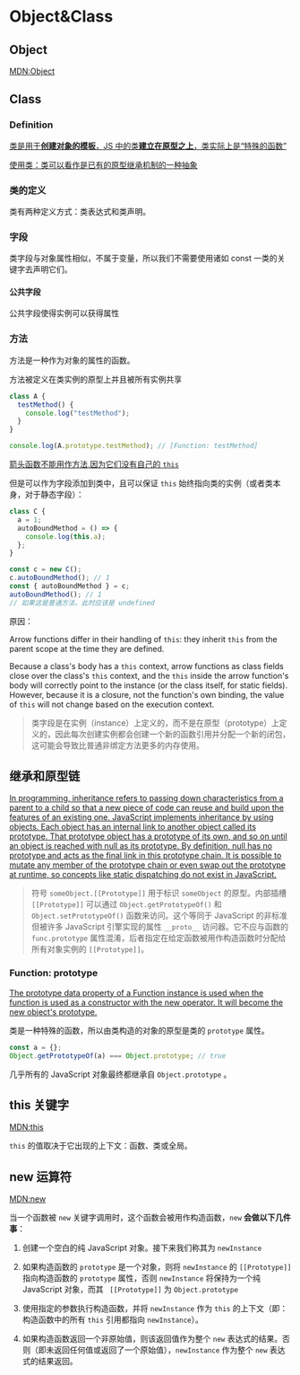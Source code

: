 # Object&Class

## Object

[MDN:Object](https://developer.mozilla.org/en-US/docs/Web/JavaScript/Reference/Global_Objects/Object)

## Class

### Definition

[类是用于**创建对象的模板**，JS 中的类**建立在原型之上**，类实际上是“特殊的函数”](https://developer.mozilla.org/zh-CN/docs/Web/JavaScript/Reference/Classes)

[使用类：类可以看作是已有的原型继承机制的一种抽象](https://developer.mozilla.org/zh-CN/docs/Web/JavaScript/Guide/Using_classes)

### 类的定义

类有两种定义方式：类表达式和类声明。

### 字段

类字段与对象属性相似，不属于变量，所以我们不需要使用诸如 const 一类的关键字去声明它们。

#### 公共字段

公共字段使得实例可以获得属性

### 方法

方法是一种作为对象的属性的函数。

方法被定义在类实例的原型上并且被所有实例共享

```js
class A {
  testMethod() {
    console.log("testMethod");
  }
}

console.log(A.prototype.testMethod); // [Function: testMethod]
```

[箭头函数不能用作方法,因为它们没有自己的 `this`](https://developer.mozilla.org/zh-CN/docs/Web/JavaScript/Reference/Functions/Arrow_functions#%E4%B8%8D%E8%83%BD%E7%94%A8%E4%BD%9C%E6%96%B9%E6%B3%95)

但是可以作为字段添加到类中，且可以保证 `this` 始终指向类的实例（或者类本身，对于静态字段）：

```js
class C {
  a = 1;
  autoBoundMethod = () => {
    console.log(this.a);
  };
}

const c = new C();
c.autoBoundMethod(); // 1
const { autoBoundMethod } = c;
autoBoundMethod(); // 1
// 如果这是普通方法，此时应该是 undefined
```

原因：

Arrow functions differ in their handling of `this`: they inherit `this` from the parent scope at the time they are defined.

Because a class's body has a `this` context, arrow functions as class fields close over the class's `this` context, and the `this` inside the arrow function's body will correctly point to the instance (or the class itself, for static fields). However, because it is a closure, not the function's own binding, the value of `this` will not change based on the execution context.

> 类字段是在实例（instance）上定义的，而不是在原型（prototype）上定义的，因此每次创建实例都会创建一个新的函数引用并分配一个新的闭包，这可能会导致比普通非绑定方法更多的内存使用。

## 继承和原型链

[In programming, inheritance refers to passing down characteristics from a parent to a child so that a new piece of code can reuse and build upon the features of an existing one. JavaScript implements inheritance by using objects. Each object has an internal link to another object called its prototype. That prototype object has a prototype of its own, and so on until an object is reached with null as its prototype. By definition, null has no prototype and acts as the final link in this prototype chain. It is possible to mutate any member of the prototype chain or even swap out the prototype at runtime, so concepts like static dispatching do not exist in JavaScript.](https://developer.mozilla.org/en-US/docs/Web/JavaScript/Inheritance_and_the_prototype_chain)

> 符号 `someObject.[[Prototype]]` 用于标识 `someObject` 的原型。内部插槽 `[[Prototype]]` 可以通过 `Object.getPrototypeOf()` 和 `Object.setPrototypeOf()` 函数来访问。这个等同于 JavaScript 的非标准但被许多 JavaScript 引擎实现的属性 `__proto__` 访问器。它不应与函数的 `func.prototype` 属性混淆，后者指定在给定函数被用作构造函数时分配给所有对象实例的 `[[Prototype]]`。

### Function: prototype

[The prototype data property of a Function instance is used when the function is used as a constructor with the new operator. It will become the new object's prototype.](https://developer.mozilla.org/en-US/docs/Web/JavaScript/Reference/Global_Objects/Function/prototype)

类是一种特殊的函数，所以由类构造的对象的原型是类的 `prototype` 属性。

```js
const a = {};
Object.getPrototypeOf(a) === Object.prototype; // true
```

几乎所有的 JavaScript 对象最终都继承自 `Object.prototype` 。

## this 关键字

[MDN:this](https://developer.mozilla.org/zh-CN/docs/Web/JavaScript/Reference/Operators/this)

`this` 的值取决于它出现的上下文：函数、类或全局。

## new 运算符

[MDN:new](https://developer.mozilla.org/zh-CN/docs/Web/JavaScript/Reference/Operators/new)

当一个函数被 `new` 关键字调用时，这个函数会被用作构造函数，`new` **会做以下几件事**：

1. 创建一个空白的纯 JavaScript 对象。接下来我们称其为 `newInstance`

2. 如果构造函数的 `prototype` 是一个对象，则将 `newInstance` 的 `[[Prototype]]` 指向构造函数的 `prototype` 属性，否则 `newInstance` 将保持为一个纯 JavaScript 对象，而其 ` [[Prototype]]` 为 `Object.prototype`

3. 使用指定的参数执行构造函数，并将 `newInstance` 作为 `this` 的上下文（即：构造函数中的所有 `this` 引用都指向 `newInstance`）。

4. 如果构造函数返回一个非原始值，则该返回值作为整个 `new` 表达式的结果。否则（即未返回任何值或返回了一个原始值），`newInstance` 作为整个 `new` 表达式的结果返回。
